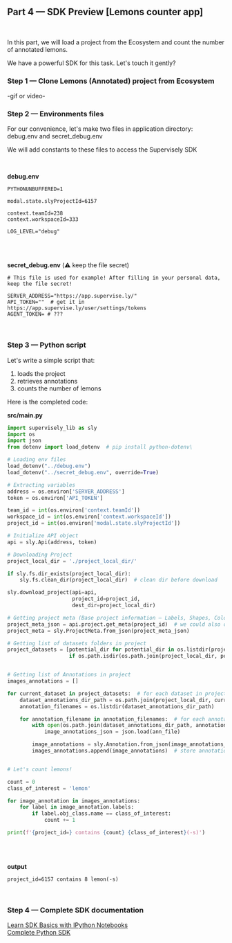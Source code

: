 
<div align="left" markdown>

## **Part 4 — SDK Preview [Lemons counter app]**  
<br/>
</div>  

In this part, we will load a project from the Ecosystem and count the number of annotated lemons.

We have a powerful SDK for this task. Let's touch it gently?


### Step 1 — Clone Lemons (Annotated) project from Ecosystem

-gif or video-

### Step 2 — Environments files

For our convenience, let's make two files in application directory:
debug.env and secret_debug.env

We will add constants to these files to access the Supervisely SDK



<br/>

**debug.env**
```env
PYTHONUNBUFFERED=1

modal.state.slyProjectId=6157

context.teamId=238
context.workspaceId=333

LOG_LEVEL="debug"
```
<br/>


<br/>

**secret_debug.env** (⚠️ keep the file secret)
```env
# This file is used for example! After filling in your personal data, keep the file secret!

SERVER_ADDRESS="https://app.supervise.ly/"
API_TOKEN=""  # get it in https://app.supervise.ly/user/settings/tokens
AGENT_TOKEN= # ???
```
<br/>



### Step 3 — Python script

Let's write a simple script that:



1. loads the project
2. retrieves annotations
3. counts the number of lemons

Here is the completed code:
<br/>

**src/main.py**
```python
import supervisely_lib as sly
import os
import json
from dotenv import load_dotenv  # pip install python-dotenv\

# Loading env files
load_dotenv("../debug.env")
load_dotenv("../secret_debug.env", override=True)

# Extracting variables
address = os.environ['SERVER_ADDRESS']
token = os.environ['API_TOKEN']

team_id = int(os.environ['context.teamId'])
workspace_id = int(os.environ['context.workspaceId'])
project_id = int(os.environ['modal.state.slyProjectId'])

# Initialize API object
api = sly.Api(address, token)

# Downloading Project
project_local_dir = './project_local_dir/'

if sly.fs.dir_exists(project_local_dir):
    sly.fs.clean_dir(project_local_dir)  # clean dir before download

sly.download_project(api=api,
                     project_id=project_id,
                     dest_dir=project_local_dir)

# Getting project meta (Base project information — Labels, Shapes, Colors etc.)
project_meta_json = api.project.get_meta(project_id)  # we could also open a local file ./project_local_dir/meta.json
project_meta = sly.ProjectMeta.from_json(project_meta_json)

# Getting list of datasets folders in project
project_datasets = [potential_dir for potential_dir in os.listdir(project_local_dir)
                    if os.path.isdir(os.path.join(project_local_dir, potential_dir))]


# Getting list of Annotations in project
images_annotations = []

for current_dataset in project_datasets:  # for each dataset in project
    dataset_annotations_dir_path = os.path.join(project_local_dir, current_dataset, 'ann')
    annotation_filenames = os.listdir(dataset_annotations_dir_path)

    for annotation_filename in annotation_filenames:  # for each annotation file in dataset
        with open(os.path.join(dataset_annotations_dir_path, annotation_filename), 'r') as ann_file:
            image_annotations_json = json.load(ann_file)

        image_annotations = sly.Annotation.from_json(image_annotations_json, project_meta)
        images_annotations.append(image_annotations)  # store annotation


# Let's count lemons!

count = 0
class_of_interest = 'lemon'

for image_annotation in images_annotations:
    for label in image_annotation.labels:
        if label.obj_class.name == class_of_interest:
            count += 1

print(f'{project_id=} contains {count} {class_of_interest}(-s)')
```
<br/>


<br/>

**output**
```
project_id=6157 contains 8 lemon(-s)
```
<br/>


### Step 4 — Complete SDK documentation

[Learn SDK Basics with IPython Notebooks](https://sdk.docs.supervise.ly/rst_templates/notebooks/notebooks.html)  
[Complete Python SDK](https://sdk.docs.supervise.ly/sdk_packages.html)
